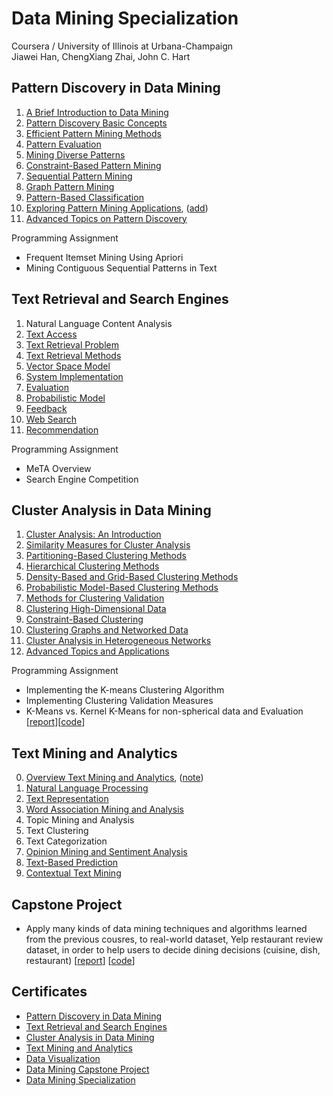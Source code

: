 # Data Mining Specialization

Coursera / University of Illinois at Urbana-Champaign <br>
Jiawei Han, ChengXiang Zhai, John C. Hart <br>


## Pattern Discovery in Data Mining

1. [A Brief Introduction to Data Mining](https://www.dropbox.com/s/k1bxrxqyo6pa3la/1_intro.pdf?dl=0)
2. [Pattern Discovery Basic Concepts](https://www.dropbox.com/s/4ickp9c0oqwd99u/2_bisic_concepts.pdf?dl=0)
3. [Efficient Pattern Mining Methods](https://www.dropbox.com/s/ep67dlxqxtlzz8h/3_efficient_methods.pdf?dl=0)
4. [Pattern Evaluation](https://www.dropbox.com/s/qtfcdtwpxu2vi1n/4_pattern_evaluation.pdf?dl=0)
5. [Mining Diverse Patterns](https://www.dropbox.com/s/7epvpl56du0dwkt/5_diverse_pattern.pdf?dl=0)
6. [Constraint-Based Pattern Mining](https://www.dropbox.com/s/s3nykyjd5pfcqhd/6_constaint_pattern.pdf?dl=0)
7. [Sequential Pattern Mining](https://www.dropbox.com/s/u9s7ay75aa3l878/7_sequential_pattern.pdf?dl=0)
8. [Graph Pattern Mining](https://www.dropbox.com/s/cxk6fgkojrg3opb/8_graph_pattern.pdf?dl=0)
9. [Pattern-Based Classification](https://www.dropbox.com/s/b0oo31hnhbvft5r/9_pattern_classification.pdf?dl=0)
10. [Exploring Pattern Mining Applications](https://www.dropbox.com/s/qnturawhpudrj1v/10_pattern_application.pdf?dl=0), ([add](https://www.dropbox.com/s/ehmnzihyzq8o4uh/Lecture_7_PatternMiningApplications.pdf?dl=0))
11. [Advanced Topics on Pattern Discovery](https://www.dropbox.com/s/1hebqud15vvf5zt/11_advanced_topic.pdf?dl=0)

Programming Assignment

* Frequent Itemset Mining Using Apriori
* Mining Contiguous Sequential Patterns in Text


## Text Retrieval and Search Engines

1. Natural Language Content Analysis
2. [Text Access](https://www.dropbox.com/s/8lnxdtfvcc5y931/2_text_access.pdf?dl=0)
3. [Text Retrieval Problem](https://www.dropbox.com/s/o1eovxcpb65mpvp/3_tex_retr_problem.pdf?dl=0)
4. [Text Retrieval Methods](https://www.dropbox.com/s/i9q8fcyiurb28he/4_text_retr_methods.pdf?dl=0)
5. [Vector Space Model](https://www.dropbox.com/s/3xirrh1s28t82pt/5_vector_space_model.pdf?dl=0)
6. [System Implementation](https://www.dropbox.com/s/4at39mnnzwi8xkh/6_system_impl.pdf?dl=0)
7. [Evaluation](https://www.dropbox.com/s/io7dwlpquatauv6/7_evaluation.pdf?dl=0)
8. [Probabilistic Model](https://www.dropbox.com/s/sjz7ikg6swlmpfe/8_prob_model.pdf?dl=0)
9. [Feedback](https://www.dropbox.com/s/iftlb0lpcy9lu0b/9_feedback.pdf?dl=0)
10. [Web Search](https://www.dropbox.com/s/avjlvzh42xujhfm/10_web_search.pdf?dl=0)
11. [Recommendation](https://www.dropbox.com/s/5r6ox5s1c920u1m/11_recommendation.pdf?dl=0)

Programming Assignment

* MeTA Overview
* Search Engine Competition


## Cluster Analysis in Data Mining

1. [Cluster Analysis: An Introduction](https://www.dropbox.com/s/kil0rnaozinlxqz/1_introduction.pdf?dl=0)
2. [Similarity Measures for Cluster Analysis](https://www.dropbox.com/s/kzoi7m9aaupcc0e/2_similarity_measures.pdf?dl=0)
3. [Partitioning-Based Clustering Methods](https://www.dropbox.com/s/myt2nnz0wqoee35/3_partitioning_clustering.pdf?dl=0)
4. [Hierarchical Clustering Methods](https://www.dropbox.com/s/odtzy2soca4sic4/4_hierarchical_clustering.pdf?dl=0)
5. [Density-Based and Grid-Based Clustering Methods](https://www.dropbox.com/s/72404nm5p1q6w1d/5_density_grid_clustering.pdf?dl=0)
6. [Probabilistic Model-Based Clustering Methods](https://www.dropbox.com/s/l0me7efzh0et4oc/6_probabilistic_model_clustering.pdf?dl=0)
7. [Methods for Clustering Validation](https://www.dropbox.com/s/vz5w8msw631j706/7_clustering_validation.pdf?dl=0)
8. [Clustering High-Dimensional Data](https://www.dropbox.com/s/ej9s3rivg8adw6b/8_high_dimensional_data.pdf?dl=0)
9. [Constraint-Based Clustering](https://www.dropbox.com/s/2nxlukfne29au3s/9_constraint_clustering.pdf?dl=0)
10. [Clustering Graphs and Networked Data](https://www.dropbox.com/s/k9gerl29fc428la/10_graph_network_data.pdf?dl=0)
11. [Cluster Analysis in Heterogeneous Networks](https://www.dropbox.com/s/c46grcvfwk3lu11/11_heterogeneous_network.pdf?dl=0)
12. [Advanced Topics and Applications](https://www.dropbox.com/s/t2x5kydf8cz0euk/12_advanced_topics_apps.pdf?dl=0)

Programming Assignment

* Implementing the K-means Clustering Algorithm
* Implementing Clustering Validation Measures
* K-Means vs. Kernel K-Means for non-spherical data and Evaluation [[report](https://1drv.ms/w/s!AllPqyV9kKUrgW1ThnUfolJBO7c2)][[code](https://github.com/gritmind/review-media/tree/master/class/data-mining-specialization/assignments/kmeans)]

## Text Mining and Analytics

0. [Overview Text Mining and Analytics](https://github.com/gritmind/review/blob/master/media/class/data-mining-specialization/notes/overview_text_mining.md), ([note](https://onedrive.live.com/view.aspx?resid=2BA5907D25AB4F59!8403&ithint=file%2cdocx&authkey=!AF1aVXl8iiCa5Ck))
1. [Natural Language Processing](https://github.com/gritmind/review/blob/master/media/class/data-mining-specialization/notes/natural_language_content_analysis.md)
2. [Text Representation](https://www.dropbox.com/s/pdgrn2mt4vjcsce/2_text_representation.pdf?dl=0)
3. [Word Association Mining and Analysis](https://www.dropbox.com/s/i6nsx1btcpejxoe/3_word_association_mining_and_analysis.pdf?dl=0)
4. Topic Mining and Analysis
5. Text Clustering
6. Text Categorization
7. [Opinion Mining and Sentiment Analysis](https://www.dropbox.com/s/2pim9afpr7pfl8f/7_opinion_mining_and_sentiment_analysis.pdf?dl=0)
8. [Text-Based Prediction](https://www.dropbox.com/s/gojyq6b82f583bo/8_text_based_prediction.pdf?dl=0)
9. [Contextual Text Mining](https://www.dropbox.com/s/bv8mdd0dganb51x/9_contextual_text_mining.pdf?dl=0)






## Capstone Project
* Apply many kinds of data mining techniques and algorithms learned from the previous cousres, to real-world dataset, Yelp restaurant review dataset, in order to help users to decide dining decisions (cuisine, dish, restaurant) [[report](https://1drv.ms/w/s!AllPqyV9kKUruHb7Ri03Iw5zCucQ)] [[code](https://github.com/gritmind/data_mining_project)] 


## Certificates

* [Pattern Discovery in Data Mining](https://github.com/gritmind/review/blob/master/media/class/data-mining-specialization/certificate/Coursera%20patterndiscovery.pdf)
* [Text Retrieval and Search Engines](https://github.com/gritmind/review/blob/master/media/class/data-mining-specialization/certificate/Coursera%20textretrieval.pdf)
* [Cluster Analysis in Data Mining](https://github.com/gritmind/review/blob/master/media/class/data-mining-specialization/certificate/Coursera%20clusteranalysis.pdf)
* [Text Mining and Analytics](https://github.com/gritmind/review/blob/master/media/class/data-mining-specialization/certificate/Coursera%20textanalytics.pdf)
* [Data Visualization](https://github.com/gritmind/review/blob/master/media/class/data-mining-specialization/certificate/Coursera%20datavisualization.pdf)
* [Data Mining Capstone Project](https://github.com/gritmind/review/blob/master/media/class/data-mining-specialization/certificate/data_mining_project.pdf)
* [Data Mining Specialization](https://github.com/gritmind/review/blob/master/media/class/data-mining-specialization/certificate/data_mining_specialization.pdf)
